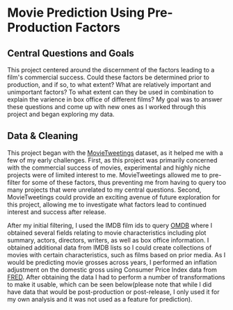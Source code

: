 # Movie Prediction Using Pre-Production Factors
## Central Questions and Goals
This project centered around the discernment of the factors leading to a film's commercial success. Could these factors be determined prior to production, and if so, to what extent? What are relatively important and unimportant factors? To what extent can they be used in combination to explain the varience in box office of different films? My goal was to answer these questions and come up with new ones as I worked through this project and began exploring my data.
## Data & Cleaning
This project began with the [MovieTweetings](https://github.com/sidooms/MovieTweetings) dataset, as it helped me with a few of my early challenges. First, as this project was primarily concerned with the commercial success of movies, experimental and highly niche projects were of limited interest to me. MovieTweetings allowed me to pre-filter for some of these factors, thus preventing me from having to query too many projects that were unrelated to my central questions. Second, MovieTweetings could provide an exciting avenue of future exploration for this project, allowing me to investigate what factors lead to continued interest and success after release.

After my initial filtering, I used the IMDB film ids to query [OMDB](http://www.omdbapi.com/) where I obtained several fields relating to movie characteristics including plot summary, actors, directors, writers, as well as box office information. I obtained additional data from IMDB lists so I could create collections of movies with certain characteristics, such as films based on prior media. As I would be predicting movie grosses across years, I performed an inflation adjustment on the domestic gross using Consumer Price Index data from [FRED](https://fred.stlouisfed.org/categories/9). After obtaining the data I had to perform a number of transformations to make it usable, which can be seen below(please note that while I did have data that would be post-production or post-release, I only used it for my own analysis and it was not used as a feature for prediction).


